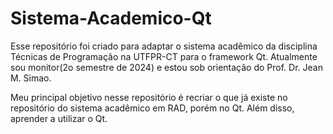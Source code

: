 # Sistema-Academico-Qt

Esse repositório foi criado para adaptar o sistema acadêmico da disciplina Técnicas de Programação na UTFPR-CT para o framework Qt. Atualmente sou monitor(2o semestre de 2024) e estou sob orientação do Prof. Dr. Jean M. Simao.

Meu principal objetivo nesse repositório é recriar o que já existe no repositório do sistema acadêmico em RAD, porém no Qt. Além disso, aprender a utilizar o Qt.

